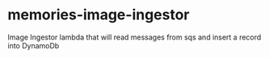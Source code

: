 # memories-image-ingestor
Image Ingestor lambda that will read messages from sqs and insert a record into DynamoDb
